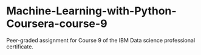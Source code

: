 # Machine-Learning-with-Python-Coursera-course-9

Peer-graded assignment for Course 9 of the IBM Data science professional certificate.
